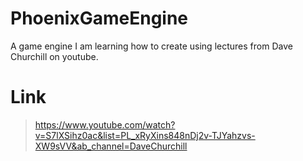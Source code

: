 # PhoenixGameEngine
A game engine I am learning how to create using lectures from Dave Churchill on youtube.

# Link
> https://www.youtube.com/watch?v=S7lXSihz0ac&list=PL_xRyXins848nDj2v-TJYahzvs-XW9sVV&ab_channel=DaveChurchill
